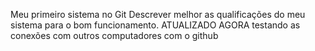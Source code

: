 Meu primeiro sistema no Git
Descrever melhor as qualificações do meu sistema para o bom funcionamento.
ATUALIZADO AGORA
testando as conexões com outros computadores com o github